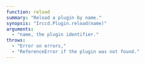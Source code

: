 ```yaml
---
function: reload
summary: "Reload a plugin by name."
synopsis: "Irccd.Plugin.reload(name)"
arguments:
  - "name, the plugin identifier."
throws:
  - "Error on errors,"
  - "ReferenceError if the plugin was not found."
---
```

